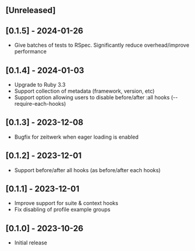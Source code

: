 ## [Unreleased]

## [0.1.5] - 2024-01-26

- Give batches of tests to RSpec. Significantly reduce overhead/improve performance

## [0.1.4] - 2024-01-03

- Upgrade to Ruby 3.3
- Support collection of metadata (framework, version, etc)
- Support option allowing users to disable before/after :all hooks (--require-each-hooks)

## [0.1.3] - 2023-12-08

- Bugfix for zeitwerk when eager loading is enabled

## [0.1.2] - 2023-12-01

- Support before/after all hooks (as before/after each hooks)

## [0.1.1] - 2023-12-01

- Improve support for suite & context hooks
- Fix disabling of profile example groups

## [0.1.0] - 2023-10-26

- Initial release
